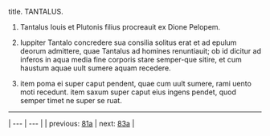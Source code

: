 title. TANTALUS.



1. Tantalus Iouis et Plutonis filius procreauit ex Dione Pelopem.



2. Iuppiter Tantalo concredere sua consilia solitus erat et ad epulum deorum admittere, quae Tantalus ad homines renuntiauit; ob id dicitur ad inferos in aqua media fine corporis stare semper-que sitire, et cum haustum aquae uult sumere aquam recedere.



3. item poma ei super caput pendent, quae cum uult sumere, rami uento moti recedunt. item saxum super caput eius ingens pendet, quod semper timet ne super se ruat.



---

| --- | --- |
| previous: [81a](../81a/) | next: [83a](../83a/) |